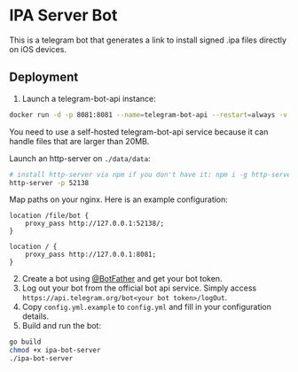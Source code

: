 # IPA Server Bot

This is a telegram bot that generates a link to install signed .ipa files directly on iOS devices.

## Deployment

1. Launch a telegram-bot-api instance:

```bash
docker run -d -p 8081:8081 --name=telegram-bot-api --restart=always -v ./data:/var/lib/telegram-bot-api -e TELEGRAM_API_ID=601761 -e TELEGRAM_API_HASH=20a3432aab43f24bb4460fceac5ba38d -e TELEGRAM_LOCAL=1 aiogram/telegram-bot-api:latest
```

You need to use a self-hosted telegram-bot-api service because it can handle files that are larger than 20MB.

Launch an http-server on `./data/data`:

```bash
# install http-server via npm if you don't have it: npm i -g http-server
http-server -p 52138
```

Map paths on your nginx. Here is an example configuration:

```nginx
location /file/bot {
    proxy_pass http://127.0.0.1:52138/;
}

location / {
    proxy_pass http://127.0.0.1:8081;
}
```

2. Create a bot using [@BotFather](https://t.me/botfather) and get your bot token.
3. Log out your bot from the official bot api service. Simply access `https://api.telegram.org/bot<your bot token>/logOut`.
4. Copy `config.yml.example` to `config.yml` and fill in your configuration details.
5. Build and run the bot:

```bash
go build
chmod +x ipa-bot-server
./ipa-bot-server
```